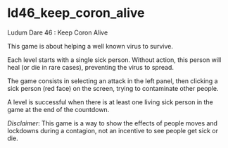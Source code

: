 # ld46_keep_coron_alive
Ludum Dare 46 : Keep Coron Alive

This game is about helping a well known virus to survive.

Each level starts with a single sick person. Without action, this person will heal (or die in rare cases), preventing the virus to spread.</p>

The game consists in selecting an attack in the left panel, then clicking a sick person (red face) on the screen, trying to contaminate other people.</p>
A level is successful when there is at least one living sick person in the game at the end of the countdown.

*Disclaimer*:
This game is a way to show the effects of people moves and lockdowns during a contagion, not an incentive to see people get sick or die.
